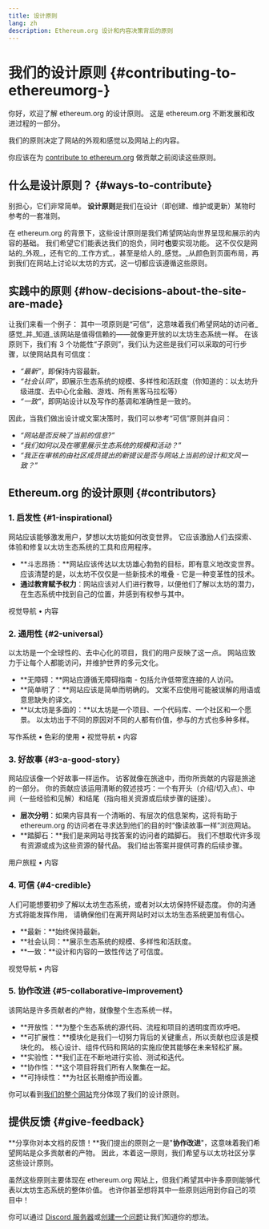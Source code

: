 ```yaml
---
title: 设计原则
lang: zh
description: Ethereum.org 设计和内容决策背后的原则
---
```


# 我们的设计原则 {#contributing-to-ethereumorg-}

<Emoji text=":wave:" size={1} /> 你好，欢迎了解 ethereum.org 的设计原则。 这是 ethereum.org 不断发展和改进过程的一部分。

我们的原则决定了网站的外观和感觉以及网站上的内容。

你应该在为 [contribute to ethereum.org](/contributing/) 做贡献之前阅读这些原则。

## 什么是设计原则？ {#ways-to-contribute}

别担心，它们非常简单。 **设计原则**是我们在设计（即创建、维护或更新）某物时参考的一套准则。

在 ethereum.org 的背景下，这些设计原则是我们希望网站向世界呈现和展示的内容的基础。 我们希望它们能表达我们的抱负，同时**也**要实现功能。 这不仅仅是网站的_外观_，还有它的_工作方式_，甚至是给人的_感觉。_从颜色到页面布局，再到我们在网站上讨论以太坊的方式，这一切都应该遵循这些原则。

## 实践中的原则 {#how-decisions-about-the-site-are-made}

让我们来看一个例子： 其中一项原则是“可信”，这意味着我们希望网站的访问者_感觉_并_知道_该网站是值得信赖的——就像更开放的以太坊生态系统一样。 在该原则下，我们有 3 个功能性“子原则”，我们认为这些是我们可以采取的可行步骤，以使网站具有可信度：

- _“最新”_，即保持内容最新。
- _“社会认同”_，即展示生态系统的规模、多样性和活跃度（你知道的：以太坊升级进度、去中心化金融、游戏、所有黑客马拉松等）
- _“一致”_，即网站设计以及写作的基调和准确性是一致的。

因此，当我们做出设计或文案决策时，我们可以参考“可信”原则并自问：

- _“网站是否反映了当前的信息?”_
- _“我们如何以及在哪里展示生态系统的规模和活动？”_
- _“我正在审核的由社区成员提出的新提议是否与网站上当前的设计和文风一致？”_

## Ethereum.org 的设计原则 {#contributors}

### 1. 启发性 {#1-inspirational}

网站应该能够激发用户，梦想以太坊能如何改变世界。 它应该激励人们去探索、体验和修复以太坊生态系统的工具和应用程序。

- **斗志昂扬：**网站应该传达以太坊雄心勃勃的目标，即有意义地改变世界。 应该清楚的是，以太坊不仅仅是一些新技术的堆叠 - 它是一种变革性的技术。
- **通过教育赋予权力**：网站应该对人们进行教导，以便他们了解以太坊的潜力，在生态系统中找到自己的位置，并感到有权参与其中。

视觉导航 • 内容

### 2. 通用性 {#2-universal}

以太坊是一个全球性的、去中心化的项目，我们的用户反映了这一点。 网站应致力于让每个人都能访问，并维护世界的多元文化。

- **无障碍：**网站应遵循无障碍指南 - 包括允许低带宽连接的人访问。
- **简单明了：**网站应该是简单而明确的。 文案不应使用可能被误解的用语或意思缺失的译文。
- **以太坊是多面的：**以太坊是一个项目、一个代码库、一个社区和一个愿景。 以太坊出于不同的原因对不同的人都有价值，参与的方式也多种多样。

写作系统 • 色彩的使用 • 视觉导航 • 内容

### 3. 好故事 {#3-a-good-story}

网站应该像一个好故事一样运作。 访客就像在旅途中，而你所贡献的内容是旅途的一部分。 你的贡献应该运用清晰的叙述技巧：一个有开头（介绍/切入点）、中间（一些经验和见解）和结尾（指向相关资源或后续步骤的链接）。

- **层次分明**：如果内容具有一个清晰的、有层次的信息架构，这将有助于 ethereum.org 的访问者在寻求达到他们的目的时“像读故事一样”浏览网站。
- **踏脚石：**我们是来网站寻找答案的访问者的踏脚石。 我们不想取代许多现有资源或成为这些资源的替代品。 我们给出答案并提供可靠的后续步骤。

用户旅程 • 内容

### 4. 可信 {#4-credible}

人们可能想要初步了解以太坊生态系统，或者对以太坊保持怀疑态度。 你的沟通方式将能发挥作用， 请确保他们在离开网站时对以太坊生态系统更加有信心。

- **最新：**始终保持最新。
- **社会认同：**展示生态系统的规模、多样性和活跃度。
- **一致：**设计和内容的一致性传达了可信度。

视觉导航 • 内容

### 5. 协作改进 {#5-collaborative-improvement}

该网站是许多贡献者的产物，就像整个生态系统一样。

- **开放性：**为整个生态系统的源代码、流程和项目的透明度而欢呼吧。
- **可扩展性：**模块化是我们一切努力背后的关键重点，所以贡献也应该是模块化的。 核心设计、组件代码和网站的实施应使其能够在未来轻松扩展。
- **实验性：**我们正在不断地进行实验、测试和迭代。
- **协作性：**这个项目将我们所有人聚集在一起。
- **可持续性：**为社区长期维护而设置。

你可以看到[我们的整个网站](/)充分体现了我们的设计原则。

## 提供反馈 {#give-feedback}

**分享你对本文档的反馈！**我们提出的原则之一是"**协作改进**"，这意味着我们希望网站是众多贡献者的产物。 因此，本着这一原则，我们希望与以太坊社区分享这些设计原则。

虽然这些原则主要体现在 ethereum.org 网站上，但我们希望其中许多原则能够代表以太坊生态系统的整体价值。 也许你甚至想将其中一些原则运用到你自己的项目中！

你可以通过 [Discord 服务器](https://discord.gg/ethereum-org)或[创建一个问题](https://github.com/ethereum/ethereum-org-website/issues/new?assignees=&labels=Type%3A+Feature&template=feature_request.yaml&title=)让我们知道你的想法。
